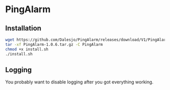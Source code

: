 # PingAlarm

## Installation

```bash
wget https://github.com/Dalesjo/PingAlarm/releases/download/V1/PingAlarm-1.0.6.tar.gz
tar -xf PingAlarm-1.0.6.tar.gz -C PingAlarm
chmod +x install.sh
./install.sh
```

## Logging

You probably want to disable logging after you got everything working.
